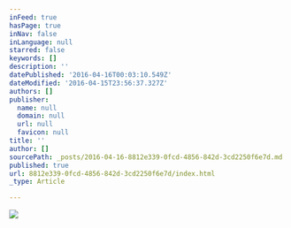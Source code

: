 ```yaml
---
inFeed: true
hasPage: true
inNav: false
inLanguage: null
starred: false
keywords: []
description: ''
datePublished: '2016-04-16T00:03:10.549Z'
dateModified: '2016-04-15T23:56:37.327Z'
authors: []
publisher:
  name: null
  domain: null
  url: null
  favicon: null
title: ''
author: []
sourcePath: _posts/2016-04-16-8812e339-0fcd-4856-842d-3cd2250f6e7d.md
published: true
url: 8812e339-0fcd-4856-842d-3cd2250f6e7d/index.html
_type: Article

---
```

![](https://the-grid-user-content.s3-us-west-2.amazonaws.com/a46c61a9-91d6-4e06-a363-8562e71ccad9.jpg)
